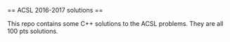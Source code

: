 == ACSL 2016-2017 solutions ==

This repo contains some C++ solutions to the ACSL problems. They are all 100 pts solutions.
